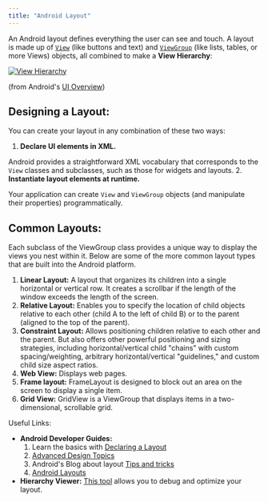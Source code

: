 ```yaml
---
title: "Android Layout"
---
```


An Android layout defines everything the user can see and touch. A layout is made up of [`View`](http://developer.android.com/guide/topics/ui/controls.html) (like buttons and text) and [`ViewGroup`](http://developer.android.com/guide/topics/ui/declaring-layout.html) (like lists, tables, or more Views) objects, all combined to make a **View Hierarchy**:  

[![View Hierarchy](https://i.stack.imgur.com/vYsMp.png)](http://developer.android.com/guide/topics/ui/overview.html#Layout)  

(from Android's [UI Overview](http://developer.android.com/guide/topics/ui/overview.html#Layout))


Designing a Layout:
-------------------


You can create your layout in any combination of these two ways:


1. **Declare UI elements in XML.**  

Android provides a straightforward XML vocabulary that corresponds to the `View` classes and subclasses, such as those for widgets and layouts.
2. **Instantiate layout elements at runtime.**  

Your application can create `View` and `ViewGroup` objects (and manipulate their properties) programmatically.


Common Layouts:
---------------


Each subclass of the ViewGroup class provides a unique way to display the views you nest within it. Below are some of the more common layout types that are built into the Android platform.


1. **Linear Layout:**
A layout that organizes its children into a single horizontal or vertical row. It creates a scrollbar if the length of the window exceeds the length of the screen.
2. **Relative Layout:**
Enables you to specify the location of child objects relative to each other (child A to the left of child B) or to the parent (aligned to the top of the parent).
3. **Constraint Layout:** 
Allows positioning children relative to each other and the parent. But also offers other powerful positioning and sizing strategies, including horizontal/vertical child "chains" with custom spacing/weighting, arbitrary horizontal/vertical "guidelines," and custom child size aspect ratios.
4. **Web View:**
Displays web pages.
5. **Frame layout:**
FrameLayout is designed to block out an area on the screen to display a single item.
6. **Grid View:**
GridView is a ViewGroup that displays items in a two-dimensional, scrollable grid.


Useful Links:


* **Android Developer Guides:**
	1. Learn the basics with [Declaring a Layout](http://developer.android.com/guide/topics/ui/index.html#Layout)
	2. [Advanced Design Topics](http://developer.android.com/guide/topics/ui/declaring-layout.html)
	3. Android's Blog about layout [Tips and tricks](http://android-developers.blogspot.co.uk/2009/02/android-layout-tricks-1.html)
	4. [Android Layouts](http://developer.android.com/guide/topics/ui/declaring-layout.html)
* **Hierarchy Viewer:**
[This tool](http://developer.android.com/tools/debugging/debugging-ui.html#HierarchyViewer) allows you to debug and optimize your layout.
